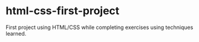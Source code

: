 # html-css-first-project
 First project using HTML/CSS while completing exercises using techniques learned.
